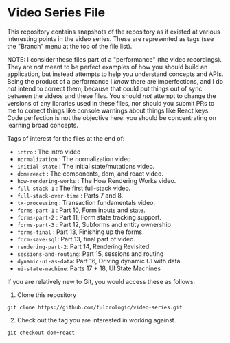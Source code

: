 # Video Series File

This repository contains snapshots of the repository as it existed at various interesting points
in the video series. These are represented as tags (see the "Branch" menu at the top of the file list).

NOTE: I consider these files part of a "performance" (the video recordings).  They are *not* meant to be perfect examples of how you should build an application, but instead attempts to help you understand concepts and APIs.  Being the product of a performance I *know* there are imperfections, and I do *not* intend to correct them, because that could put things out of sync between the videos and these files.  You should *not* attempt to change the versions of any libraries used in these files, nor should you submit PRs to me to correct things like console warnings about things like React keys.  Code perfection is not the objective here: you should be concentrating on learning broad concepts.

Tags of interest for the files at the end of:

* `intro` : The intro video
* `normalization` : The normalization video
* `initial-state` : The initial state/mutations video.
* `dom+react` : The components, dom, and react video.
* `how-rendering-works` : The How Rendering Works video.
* `full-stack-1` : The first full-stack video.
* `full-stack-over-time` : Parts 7 and 8.
* `tx-processing` : Transaction fundamentals video.
* `forms-part-1` : Part 10, Form inputs and state.
* `forms-part-2` : Part 11, Form state tracking support.
* `forms-part-3` : Part 12, Subforms and entity ownership
* `forms-final` : Part 13, Finishing up the forms
* `form-save-sql`: Part 13, final part of video.
* `rendering-part-2`: Part 14, Rendering Revisited.
* `sessions-and-routing`: Part 15, sessions and routing
* `dynamic-ui-as-data`: Part 16, Driving dynamic UI with data.
* `ui-state-machine`: Parts 17 + 18, UI State Machines

If you are relatively new to Git, you would access these as 
follows:

1. Clone this repository

```
git clone https://github.com/fulcrologic/video-series.git
```

2. Check out the tag you are interested in working against.

```
git checkout dom+react
```
